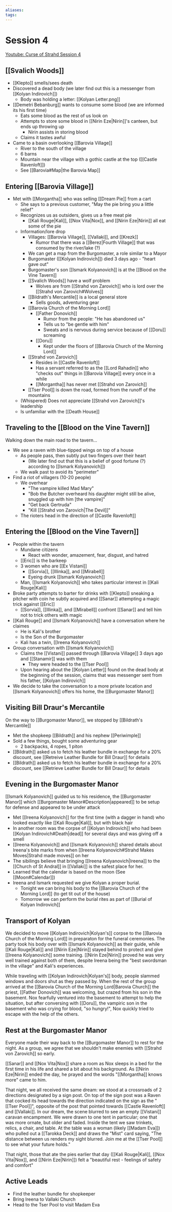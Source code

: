 ```yaml
---
aliases: 
tags: 
---
```


# Session 4

[Youtube: Curse of Strahd Session 4](https://youtu.be/Zdy4RAJWcXE)

## [[Svalich Woods]]

- [[Klepto]] smells/sees death
- Discovered a dead body (we later find out this is a messenger from [[Kolyan Indirovich]])
	- Body was holding a letter: [[Kolyan Letter.png]]
- [[Demetri Bebanburg]] wants to consume some blood (we are informed its his first time)
	- Eats some blood as the rest of us look on
	- Attempts to store some blood in [[Nirin Eze|Nirin]]'s canteen, but ends up throwing up
		- Nirin assists in storing blood
	- Claims it tastes awful
- Came to a basin overlooking [[Barovia Village]]
	- River to the south of the village
	- 6 barns
	- Mountain near the village with a gothic castle at the top ([[Castle Ravenloft]])
	- See [[Barovia#Map|the Barovia Map]]

## Entering [[Barovia Village]]

- Met with [[Morgantha]] who was selling [[Dream Pie]]  from a cart
	- She says to a previous customer, "May the pie bring you a little relief"
	- Recognizes us as outsiders, gives us a free meat pie
		- [[Kali Rouge|Kali]], [[Nox Vita|Nox]], and [[Nirin Eze|Nirin]] all eat some of the pie
	- Information/lore drop
		- Villages: [[Barovia Village]], [[Vallaki]], and [[Krezk]]
			- Rumor that there was a [[Berez|Fourth Village]] that was consumed by the river/lake (?)
		- We can get a map from the Burgomaster, a role similar to a Mayor
		- Burgomaster ([[Kolyan Indirovich]]) died 3 days ago - "heart gave out"
		- Burgomaster's son [[Ismark Kolyanovich]] is at the [[Blood on the Vine Tavern]]
		- [[Svalich Woods]] have a wolf problem
			- Wolves are from [[Strahd von Zarovich]] who is lord over the [[Strahd von Zarovich#Wolves]]
		- [[Bildrath's Mercantile]] is a local general store
			- Sells goods, adventuring gear
		- [[Barovia Church of the Morning Lord]]
			- [[Father Donovich]]
				- Rumor from the people: "He has abandoned us"
				- Tells us to "be gentle with him"
				- Sweats and is nervous during service because of [[Doru]] screaming
			- [[Doru]]
				- Kept under the floors of [[Barovia Church of the Morning Lord]]
		- [[Strahd von Zarovich]] 
			- Resides in [[Castle Ravenloft]]
			- Has a servant referred to as the [[Lord Rahadin]] who "checks out" things in [[Barovia Village]] every once in a while
			- [[Morgantha]] has never met [[Strahd von Zarovich]]
		- [[Tser Pool]] is down the road, formed from the runoff of the mountains
	- (Whispered) Does not appreciate [[Strahd von Zarovich]]'s leadership
	- Is unfamiliar with the [[Death House]]

## Traveling to the [[Blood on the Vine Tavern]]

Walking down the main road to the tavern...

- We see a raven with blue-tipped wings on top of a house
	- As people pass, then subtly put two fingers over their heart
		- (We later find out that this is a belief of good fortune (?) according to [[Ismark Kolyanovich]])
	- We walk past to avoid its "perimeter"
- Find a riot of villagers (10-20 people)
	- We overhear 
		- "The vampire killed Mad Mary"
		- "Bob the Butcher overheard his daughter might still be alive, snuggled up with him [the vampire]" 
		- "Get back Gertruda"
		- "Kill [[Strahd von Zarovich|The Devil]]"
	- The rioters head in the direction of [[Castle Ravenloft]]

## Entering the [[Blood on the Vine Tavern]]

- People within the tavern
	- Mundane citizens 
		- React with wonder, amazement, fear, disgust, and hatred
	- [[Eric]] is the barkeep
	- 3 women who are [[Ex Vistani]]
		- [[Sorvia]], [[Illinka]], and [[Mirabell]]
		- Eyeing drunk [[Ismark Kolyanovich]] 
	- Man, [[Ismark Kolyanovich]] who takes particular interest in [[Kali Rouge|Kali]]
- Broke party attempts to barter for drinks with [[Klepto]] sneaking a pitcher with coin he subtly acquired and [[Sanar]] attempting a magic trick against [[Eric]]
	- [[Sorvia]], [[Illinka]], and [[Mirabell]] confront [[Sanar]] and tell him not to trick others with magic
- [[Kali Rouge]] and [[Ismark Kolyanovich]] have a conversation where he claimes
	- He is Kali's brother 
	- Is the Son of the Burgomaster
	- Kali has a twin, [[Ireena Kolyanovich]]
- Group conversation with [[Ismark Kolyanovich]] 
	- Claims the [[Vistani]] passed through [[Barovia Village]] 3 days ago and [[Stanamir]] was with them
		- They were headed to the [[Tser Pool]]
	- Upon hearing about the [[Kolyan Letter]] found on the dead body at the beginning of the session, claims that was messenger sent from his father, [[Kolyan Indirovich]]
- We decide to take the conversation to a more private location and [[Ismark Kolyanovich]] offers his home, the [[Burgomaster Manor]]

## Visiting Bill Draur's Mercantile

On the way to [[Burgomaster Manor]], we stopped by [[Bildrath's Mercantile]]

- Met the shopkeep [[Bildrath]] and his nephew [[Periwimple]]
- Sold a few things, bought some adventuring gear
	- 2 backpacks, 4 ropes, 1 piton
- [[Bildrath]] asked us to fetch his leather bundle in exchange for a 20% discount, see [[Retreive Leather Bundle for Bill Draur]] for details
- [[Bildrath]] asked us to fetch his leather bundle in exchange for a 20% discount, see [[Retrieve Leather Bundle for Bill Draur]] for details

## Evening in the Burgomaster Manor

[[Ismark Kolyanovich]] guided us to his residence, the [[Burgomaster Manor]] which  [[Burgomaster Manor#Description|appeared]] to be setup for defense and appeared to be under attack

- Met [[Ireena Kolyanovich]] for the first time (with a dagger in hand) who looked exactly like [[Kali Rouge|Kali]], but with black hair
- In another room was the corpse of [[Kolyan Indirovich]] who had been [[Kolyan Indirovich#Death|dead]] for several days and was giving off a smell
- [[Ireena Kolyanovich]] and [[Ismark Kolyanovich]] shared details about Ireena's bite marks from when [[Ireena Kolyanovich#Strahd Makes Moves|Strahd made moves]] on her
- The sibilings believe that bringing [[Ireena Kolyanovich|Ireena]] to the [[Church of St Andral]] in [[Vallaki]] is the safest place for her. 
- Learned that the calendar is based on the moon (See [[Moon#Calendar]])
- Ireena and Ismark requested we give Kolyan a proper burial.  
	- Tonight we can bring his body to the [[Barovia Church of the Morning Lord]] (to get tit out of the house)
	- Tomorrow we can perform the burial rites as part of [[Burial of Kolyan Indirovich]]

## Transport of Kolyan

We decided to move [[Kolyan Indirovich|Kolyan's]] corpse to the [[Barovia Church of the Morning Lord]] in preparaton for the funeral ceremonies.  The party took his body over with [[Ismark Kolyanovich]] as their guide, while [[Kali Rouge|Kali]] and [[Nirin Eze|Nirin]] stayed behind to protect and give [[Ireena Kolyanovich]] some training.  [[Nirin Eze|Nirin]] proved he was very well trained against both of them, despite Ireena being the "best swordsman in the village" and Kali's experiences.

While traveling with [[Kolyan Indirovich|Kolyan's]] body, people slammed windows and doors shut as they passed by.  When the rest of the group arrived at the [[Barovia Church of the Morning Lord|Barovia Church]] the priest, [[Father Donovich]] was welcoming, but crazed from his son in the basement.  Nox fearfully ventured into the basement to attempt to help the situation, but after conversing with [[Doru]], the vampiric son in the basement who was crying for blood, "so hungry!", Nox quickly tried to escape with the help of the others.

## Rest at the Burgomaster Manor

Everyone made their way back to the [[Burgomaster Manor]] to rest for the night.  As a group, we agree that we shouldn't make enemies with [[Strahd von Zarovich]] so early.  

[[Sanar]] and [[Nox Vita|Nox]] share a room as Nox sleeps in a bed for the first time in his life and shared a bit about his background.  As [[Nirin Eze|Nirin]] ended the day, he prayed and the words "[[Morgantha]] knows more" came to him. 

That night, we all received the same dream: we stood at a crossroads of 2 directions designated by a sign post.  On top of the sign post was a Raven that cocked its head towards the direction indicated on the sign as the "[[Tser Pool]]", opposite of the post that pointed towards [[Castle Ravenloft]] and [[Vallaki]].  In our dream, the scene blurred to see an empty [[Vistani]] caravan encampment.  We were drawn to one tent in particular; one that was more ornate, but older and faded.  Inside the tent we saw trinkets, relics, a chair, and table.  At the table was a woman (likely [[Madam Eva]]) who pulled out a [[Tarokka Deck]] and draws the "Mist" card saying, "The distance between us renders my sight blurred.  Join me at the [[Tser Pool]] to see what your future holds."

That night, those that ate the pies earlier that day ([[Kali Rouge|Kali]], [[Nox Vita|Nox]], and [[Nirin Eze|Nirin]]) felt a "beautiful rest - feelings of safety and comfort"

## Active Leads

- Find the leather bundle for shopkeeper
- Bring Ireena to Vallaki Church
- Head to the Tser Pool to visit Madam Eva